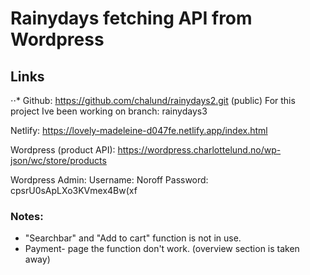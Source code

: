 # Rainydays fetching API from Wordpress

## Links

⋅⋅* Github: https://github.com/chalund/rainydays2.git (public) 
For this project Ive been working on branch: rainydays3 

Netlify: https://lovely-madeleine-d047fe.netlify.app/index.html

Wordpress (product API): https://wordpress.charlottelund.no/wp-json/wc/store/products


Wordpress Admin:
Username: Noroff
Password: cpsrU0sApLXo3KVmex4Bw(xf 


### Notes:
- "Searchbar" and "Add to cart" function is not in use.
-  Payment- page the function don't work. (overview section is taken away)